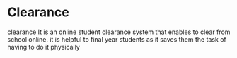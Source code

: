 # Clearance

clearance
It is an online student clearance system that enables to clear from school online.
it is helpful to final year students as it saves them the task of having to do it physically
